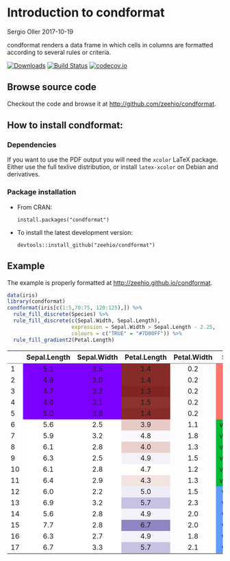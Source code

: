 Introduction to condformat
================
Sergio Oller
2017-10-19

condformat renders a data frame in which cells in columns are formatted according to several rules or criteria.

[![Downloads](https://cranlogs.r-pkg.org/badges/condformat)](https://cran.r-project.org/package=condformat) [![Build Status](https://travis-ci.org/zeehio/condformat.svg?branch=master)](https://travis-ci.org/zeehio/condformat) [![codecov.io](https://codecov.io/github/zeehio/condformat/coverage.svg?branch=master)](https://codecov.io/github/zeehio/condformat)

Browse source code
------------------

Checkout the code and browse it at <http://github.com/zeehio/condformat>.

How to install condformat:
--------------------------

### Dependencies

If you want to use the PDF output you will need the `xcolor` LaTeX package. Either use the full texlive distribution, or install `latex-xcolor` on Debian and derivatives.

### Package installation

-   From CRAN:

        install.packages("condformat")

-   To install the latest development version:

        devtools::install_github("zeehio/condformat")

Example
-------

The example is properly formatted at <http://zeehio.github.io/condformat>.

``` r
data(iris)
library(condformat)
condformat(iris[c(1:5,70:75, 120:125),]) %>%
  rule_fill_discrete(Species) %>%
  rule_fill_discrete(c(Sepal.Width, Sepal.Length),
                     expression = Sepal.Width > Sepal.Length - 2.25,
                     colours = c("TRUE" = "#7D00FF")) %>%
  rule_fill_gradient2(Petal.Length)
```

<table class="gmisc_table" style="border-collapse: collapse; margin-top: 1em; margin-bottom: 1em;">
<thead>
<tr>
<th style="border-bottom: 1px solid grey; border-top: 2px solid grey;">
</th>
<th style="border-bottom: 1px solid grey; border-top: 2px solid grey; text-align: center;">
Sepal.Length
</th>
<th style="border-bottom: 1px solid grey; border-top: 2px solid grey; text-align: center;">
Sepal.Width
</th>
<th style="border-bottom: 1px solid grey; border-top: 2px solid grey; text-align: center;">
Petal.Length
</th>
<th style="border-bottom: 1px solid grey; border-top: 2px solid grey; text-align: center;">
Petal.Width
</th>
<th style="border-bottom: 1px solid grey; border-top: 2px solid grey; text-align: center;">
Species
</th>
</tr>
</thead>
<tbody>
<tr>
<td style="text-align: left;">
1
</td>
<td style="; background-color: #7D00FF; text-align: center;">
5.1
</td>
<td style="; background-color: #7D00FF; text-align: center;">
3.5
</td>
<td style="; background-color: #872B29; text-align: center;">
1.4
</td>
<td style="; background-color:; text-align: center;">
0.2
</td>
<td style="; background-color: #F8766D; text-align: center;">
setosa
</td>
</tr>
<tr>
<td style="text-align: left;">
2
</td>
<td style="; background-color: #7D00FF; text-align: center;">
4.9
</td>
<td style="; background-color: #7D00FF; text-align: center;">
3.0
</td>
<td style="; background-color: #872B29; text-align: center;">
1.4
</td>
<td style="; background-color:; text-align: center;">
0.2
</td>
<td style="; background-color: #F8766D; text-align: center;">
setosa
</td>
</tr>
<tr>
<td style="text-align: left;">
3
</td>
<td style="; background-color: #7D00FF; text-align: center;">
4.7
</td>
<td style="; background-color: #7D00FF; text-align: center;">
3.2
</td>
<td style="; background-color: #832424; text-align: center;">
1.3
</td>
<td style="; background-color:; text-align: center;">
0.2
</td>
<td style="; background-color: #F8766D; text-align: center;">
setosa
</td>
</tr>
<tr>
<td style="text-align: left;">
4
</td>
<td style="; background-color: #7D00FF; text-align: center;">
4.6
</td>
<td style="; background-color: #7D00FF; text-align: center;">
3.1
</td>
<td style="; background-color: #8C322F; text-align: center;">
1.5
</td>
<td style="; background-color:; text-align: center;">
0.2
</td>
<td style="; background-color: #F8766D; text-align: center;">
setosa
</td>
</tr>
<tr>
<td style="text-align: left;">
5
</td>
<td style="; background-color: #7D00FF; text-align: center;">
5.0
</td>
<td style="; background-color: #7D00FF; text-align: center;">
3.6
</td>
<td style="; background-color: #872B29; text-align: center;">
1.4
</td>
<td style="; background-color:; text-align: center;">
0.2
</td>
<td style="; background-color: #F8766D; text-align: center;">
setosa
</td>
</tr>
<tr>
<td style="text-align: left;">
6
</td>
<td style="; background-color: #FFFFFF; text-align: center;">
5.6
</td>
<td style="; background-color: #FFFFFF; text-align: center;">
2.5
</td>
<td style="; background-color: #E7CAC6; text-align: center;">
3.9
</td>
<td style="; background-color:; text-align: center;">
1.1
</td>
<td style="; background-color: #00BA38; text-align: center;">
versicolor
</td>
</tr>
<tr>
<td style="text-align: left;">
7
</td>
<td style="; background-color: #FFFFFF; text-align: center;">
5.9
</td>
<td style="; background-color: #FFFFFF; text-align: center;">
3.2
</td>
<td style="; background-color: #F9F9FC; text-align: center;">
4.8
</td>
<td style="; background-color:; text-align: center;">
1.8
</td>
<td style="; background-color: #00BA38; text-align: center;">
versicolor
</td>
</tr>
<tr>
<td style="text-align: left;">
8
</td>
<td style="; background-color: #FFFFFF; text-align: center;">
6.1
</td>
<td style="; background-color: #FFFFFF; text-align: center;">
2.8
</td>
<td style="; background-color: #EAD0CD; text-align: center;">
4.0
</td>
<td style="; background-color:; text-align: center;">
1.3
</td>
<td style="; background-color: #00BA38; text-align: center;">
versicolor
</td>
</tr>
<tr>
<td style="text-align: left;">
9
</td>
<td style="; background-color: #FFFFFF; text-align: center;">
6.3
</td>
<td style="; background-color: #FFFFFF; text-align: center;">
2.5
</td>
<td style="; background-color: #F4F2F9; text-align: center;">
4.9
</td>
<td style="; background-color:; text-align: center;">
1.5
</td>
<td style="; background-color: #00BA38; text-align: center;">
versicolor
</td>
</tr>
<tr>
<td style="text-align: left;">
10
</td>
<td style="; background-color: #FFFFFF; text-align: center;">
6.1
</td>
<td style="; background-color: #FFFFFF; text-align: center;">
2.8
</td>
<td style="; background-color: #FFFFFF; text-align: center;">
4.7
</td>
<td style="; background-color:; text-align: center;">
1.2
</td>
<td style="; background-color: #00BA38; text-align: center;">
versicolor
</td>
</tr>
<tr>
<td style="text-align: left;">
11
</td>
<td style="; background-color: #FFFFFF; text-align: center;">
6.4
</td>
<td style="; background-color: #FFFFFF; text-align: center;">
2.9
</td>
<td style="; background-color: #F3E4E2; text-align: center;">
4.3
</td>
<td style="; background-color:; text-align: center;">
1.3
</td>
<td style="; background-color: #00BA38; text-align: center;">
versicolor
</td>
</tr>
<tr>
<td style="text-align: left;">
12
</td>
<td style="; background-color: #FFFFFF; text-align: center;">
6.0
</td>
<td style="; background-color: #FFFFFF; text-align: center;">
2.2
</td>
<td style="; background-color: #EEECF6; text-align: center;">
5.0
</td>
<td style="; background-color:; text-align: center;">
1.5
</td>
<td style="; background-color: #619CFF; text-align: center;">
virginica
</td>
</tr>
<tr>
<td style="text-align: left;">
13
</td>
<td style="; background-color: #FFFFFF; text-align: center;">
6.9
</td>
<td style="; background-color: #FFFFFF; text-align: center;">
3.2
</td>
<td style="; background-color: #C8C1E1; text-align: center;">
5.7
</td>
<td style="; background-color:; text-align: center;">
2.3
</td>
<td style="; background-color: #619CFF; text-align: center;">
virginica
</td>
</tr>
<tr>
<td style="text-align: left;">
14
</td>
<td style="; background-color: #FFFFFF; text-align: center;">
5.6
</td>
<td style="; background-color: #FFFFFF; text-align: center;">
2.8
</td>
<td style="; background-color: #F4F2F9; text-align: center;">
4.9
</td>
<td style="; background-color:; text-align: center;">
2.0
</td>
<td style="; background-color: #619CFF; text-align: center;">
virginica
</td>
</tr>
<tr>
<td style="text-align: left;">
15
</td>
<td style="; background-color: #FFFFFF; text-align: center;">
7.7
</td>
<td style="; background-color: #FFFFFF; text-align: center;">
2.8
</td>
<td style="; background-color: #9085C3; text-align: center;">
6.7
</td>
<td style="; background-color:; text-align: center;">
2.0
</td>
<td style="; background-color: #619CFF; text-align: center;">
virginica
</td>
</tr>
<tr>
<td style="text-align: left;">
16
</td>
<td style="; background-color: #FFFFFF; text-align: center;">
6.3
</td>
<td style="; background-color: #FFFFFF; text-align: center;">
2.7
</td>
<td style="; background-color: #F4F2F9; text-align: center;">
4.9
</td>
<td style="; background-color:; text-align: center;">
1.8
</td>
<td style="; background-color: #619CFF; text-align: center;">
virginica
</td>
</tr>
<tr>
<td style="border-bottom: 2px solid grey; text-align: left;">
17
</td>
<td style="; background-color: #FFFFFF; border-bottom: 2px solid grey; text-align: center;">
6.7
</td>
<td style="; background-color: #FFFFFF; border-bottom: 2px solid grey; text-align: center;">
3.3
</td>
<td style="; background-color: #C8C1E1; border-bottom: 2px solid grey; text-align: center;">
5.7
</td>
<td style="; background-color:; border-bottom: 2px solid grey; text-align: center;">
2.1
</td>
<td style="; background-color: #619CFF; border-bottom: 2px solid grey; text-align: center;">
virginica
</td>
</tr>
</tbody>
</table>
